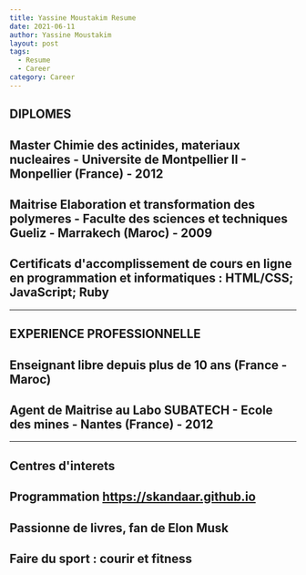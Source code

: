 ```yaml
---
title: Yassine Moustakim Resume
date: 2021-06-11
author: Yassine Moustakim
layout: post
tags:
  - Resume
  - Career
category: Career
---
```


## DIPLOMES
## Master Chimie des actinides, materiaux nucleaires - **Universite de Montpellier II - Monpellier (France)** - 2012
## Maitrise Elaboration et transformation des polymeres - **Faculte des sciences et techniques Gueliz - Marrakech (Maroc)** - 2009
## Certificats d'accomplissement de cours en ligne en programmation et informatiques : HTML/CSS; JavaScript; Ruby
------------------------------------------------------------------------------------------------------------------------------------
## EXPERIENCE PROFESSIONNELLE
## Enseignant libre depuis plus de 10 ans (France - Maroc)
## Agent de Maitrise au Labo SUBATECH - Ecole des mines - Nantes (France) - 2012
------------------------------------------------------------------------------------------------------------------------------------
## Centres d'interets
## Programmation https://skandaar.github.io
## Passionne de livres, fan de Elon Musk
## Faire du sport : courir et fitness
